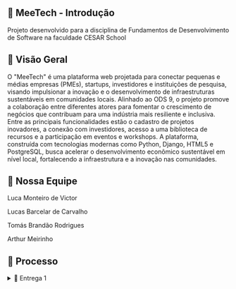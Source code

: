 ## 👾 MeeTech - Introdução 
Projeto desenvolvido para a disciplina de Fundamentos de Desenvolvimento de Software na faculdade CESAR School

## 🔎 Visão Geral 
O "MeeTech" é uma plataforma web projetada para conectar pequenas e médias empresas (PMEs), startups, investidores e instituições de pesquisa, visando impulsionar a inovação e o desenvolvimento de infraestruturas sustentáveis em comunidades locais. Alinhado ao ODS 9, o projeto promove a colaboração entre diferentes atores para fomentar o crescimento de negócios que contribuam para uma indústria mais resiliente e inclusiva. Entre as principais funcionalidades estão o cadastro de projetos inovadores, a conexão com investidores, acesso a uma biblioteca de recursos e a participação em eventos e workshops. A plataforma, construída com tecnologias modernas como Python, Django, HTML5 e PostgreSQL, busca acelerar o desenvolvimento econômico sustentável em nível local, fortalecendo a infraestrutura e a inovação nas comunidades.

## 🎯 Nossa Equipe
<p>Luca Monteiro de Victor</p>
<p>Lucas Barcelar de Carvalho</p>
<p>Tomás Brandão Rodrigues</p>
<p>Arthur Meirinho</p>

## 🔨 Processo
<details>
<summary>📧 Entrega 1</summary>

<br>

### 📄 Jira Board
  
<img width="100%" src="https://github.com/gacneto/MeeTech/blob/main/Media_files/Jira_Board.png">

<br>

### 📄 Jira Backlog

<img width="100%" src="https://github.com/gacneto/MeeTech/blob/main/Media_files/Jira_Backlog.png">

<br>


### 📄 Criação de Protótipos Low-Fi (figma)

<img width="100%" src="Media_files/Captura de tela 2024-08-27 164044.png">
</details>
